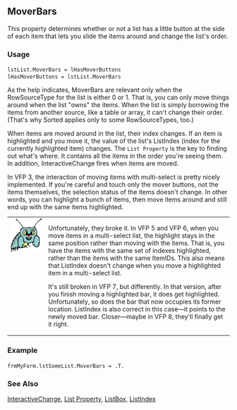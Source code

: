 ## MoverBars

This property determines whether or not a list has a little button at the side of each item that lets you slide the items around and change the list's order.

### Usage

```foxpro
lstList.MoverBars = lHasMoverButtons
lHasMoverButtons = lstList.MoverBars
```

As the help indicates, MoverBars are relevant only when the RowSourceType for the list is either 0 or 1. That is, you can only move things around when the list "owns" the items. When the list is simply borrowing the items from another source, like a table or array, it can't change their order. (That's why Sorted applies only to some RowSourceTypes, too.)

When items are moved around in the list, their index changes. If an item is highlighted and you move it, the value of the list's ListIndex (index for the currently highlighted item) changes. The `List Property` is the key to finding out what's where. It contains all the items in the order you're seeing them. In addition, InteractiveChange fires when items are moved.

In VFP 3, the interaction of moving items with multi-select is pretty nicely implemented. If you're careful and touch only the mover buttons, not the items themselves, the selection status of the items doesn't change. In other words, you can highlight a bunch of items, then move items around and still end up with the same items highlighted. 

<table>
<tr>
  <td width="17%" valign="top">
<img width="95" height="78" src="bug.gif">
  </td>
  <td width="83%">
  <p>Unfortunately, they broke it. In VFP 5 and VFP 6, when you move items in a multi-select list, the highlight stays in the same position rather than moving with the items. That is, you have the items with the same set of indexes highlighted, rather than the items with the same ItemIDs. This also means that ListIndex doesn't change when you move a highlighted item in a multi-select list.</p>
  <p>It's still broken in VFP 7, but differently. In that version, after you finish moving a highlighted bar, it does get highlighted. Unfortunately, so does the bar that now occupies its former location. ListIndex is also correct in this case&mdash;it points to the newly moved bar. Closer&mdash;maybe in VFP 8, they'll finally get it right.</p>
  </td>
 </tr>
</table>

### Example

```foxpro
frmMyForm.lstSomeList.MoverBars = .T.
```
### See Also

[InteractiveChange](s4g370.md), [List Property](s4g556.md), [ListBox](s4g489.md), [ListIndex](s4g515.md)